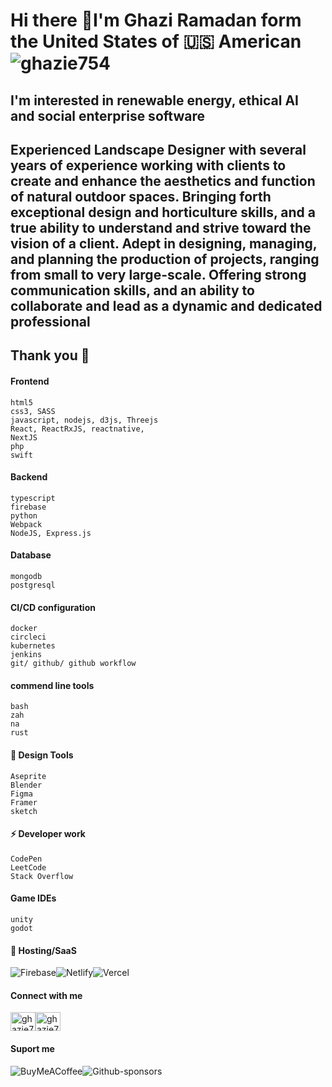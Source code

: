 # Hi there 👋I'm Ghazi Ramadan form the United States of 🇺🇸  American<img src="https://komarev.com/ghpvc/?username=ghazie754&label=Profile%20views&color=0e75b6&style=flat" alt="ghazie754" />

## I'm interested in renewable energy, ethical AI and social enterprise software

## Experienced Landscape Designer with several years of experience working with clients to create and enhance the aesthetics and function of natural outdoor spaces. Bringing forth exceptional design and horticulture skills, and a true ability to understand and strive toward the vision of a client. Adept in designing, managing, and planning the production of projects, ranging from small to very large-scale. Offering strong communication skills, and an ability to collaborate and lead as a dynamic and dedicated professional

## Thank you 🦕

#### Frontend

    html5
    css3, SASS
    javascript, nodejs, d3js, Threejs
    React, ReactRxJS, reactnative,
    NextJS
    php
    swift

#### Backend

    typescript
    firebase
    python
    Webpack
    NodeJS, Express.js

#### Database

    mongodb
    postgresql

#### CI/CD configuration

    docker
    circleci
    kubernetes
    jenkins
    git/ github/ github workflow

#### commend line tools

    bash
    zah
    na
    rust

#### 🎨 Design Tools

    Aseprite
    Blender
    Figma
    Framer
    sketch

#### ⚡ Developer work

    CodePen
    LeetCode
    Stack Overflow

#### Game IDEs

    unity
    godot

#### 🎈 Hosting/SaaS

![Firebase](https://img.shields.io/badge/firebase-%23039BE5.svg?style=for-the-badge&logo=firebase)![Netlify](https://img.shields.io/badge/netlify-%23000000.svg?style=for-the-badge&logo=netlify&logoColor=#00C7B7)![Vercel](https://img.shields.io/badge/vercel-%23000000.svg?style=for-the-badge&logo=vercel&logoColor=white)

#### Connect with me

<a href="https://codepen.io/ghazie754" target="blank"><img align="center" src="https://raw.githubusercontent.com/rahuldkjain/github-profile-readme-generator/master/src/images/icons/Social/codepen.svg" alt="ghazie754" height="30" width="40" /></a><a href="https://dribbble.com/ghazie754" target="blank"><img align="center" src="https://raw.githubusercontent.com/rahuldkjain/github-profile-readme-generator/master/src/images/icons/Social/dribbble.svg" alt="ghazie754" height="30" width="40" /></a>

#### Suport me

![BuyMeACoffee](https://img.shields.io/badge/Buy%20Me%20a%20Coffee-ffdd00?style=for-the-badge&logo=buy-me-a-coffee&logoColor=black)![Github-sponsors](https://img.shields.io/badge/sponsor-30363D?style=for-the-badge&logo=GitHub-Sponsors&logoColor=#EA4AAA)
